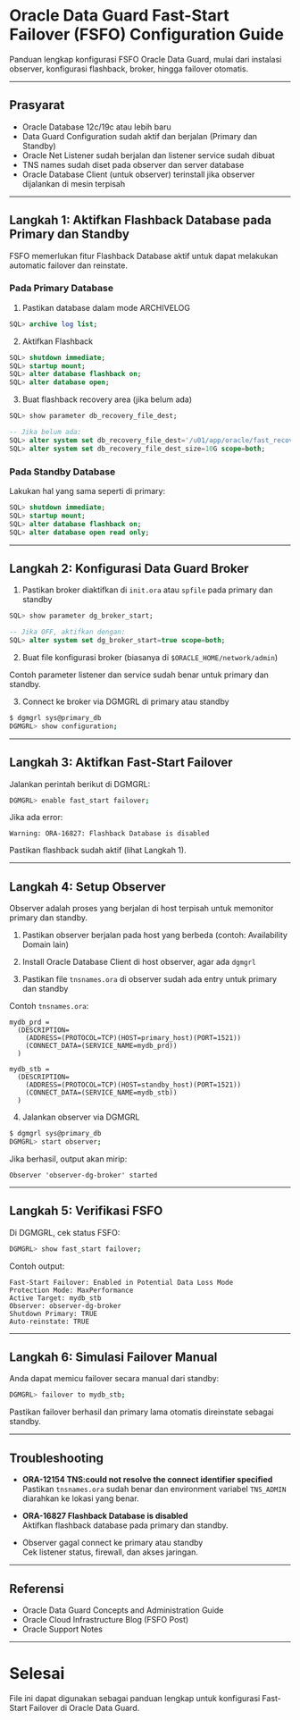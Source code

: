 # Oracle Data Guard Fast-Start Failover (FSFO) Configuration Guide

Panduan lengkap konfigurasi FSFO Oracle Data Guard, mulai dari instalasi observer, konfigurasi flashback, broker, hingga failover otomatis.

---

## Prasyarat

- Oracle Database 12c/19c atau lebih baru
- Data Guard Configuration sudah aktif dan berjalan (Primary dan Standby)
- Oracle Net Listener sudah berjalan dan listener service sudah dibuat
- TNS names sudah diset pada observer dan server database
- Oracle Database Client (untuk observer) terinstall jika observer dijalankan di mesin terpisah

---

## Langkah 1: Aktifkan Flashback Database pada Primary dan Standby

FSFO memerlukan fitur Flashback Database aktif untuk dapat melakukan automatic failover dan reinstate.

### Pada Primary Database

1. Pastikan database dalam mode ARCHIVELOG

```sql
SQL> archive log list;
```

2. Aktifkan Flashback

```sql
SQL> shutdown immediate;
SQL> startup mount;
SQL> alter database flashback on;
SQL> alter database open;
```

3. Buat flashback recovery area (jika belum ada)

```sql
SQL> show parameter db_recovery_file_dest;

-- Jika belum ada:
SQL> alter system set db_recovery_file_dest='/u01/app/oracle/fast_recovery_area' scope=both;
SQL> alter system set db_recovery_file_dest_size=10G scope=both;
```

### Pada Standby Database

Lakukan hal yang sama seperti di primary:

```sql
SQL> shutdown immediate;
SQL> startup mount;
SQL> alter database flashback on;
SQL> alter database open read only;
```

---

## Langkah 2: Konfigurasi Data Guard Broker

1. Pastikan broker diaktifkan di `init.ora` atau `spfile` pada primary dan standby

```sql
SQL> show parameter dg_broker_start;

-- Jika OFF, aktifkan dengan:
SQL> alter system set dg_broker_start=true scope=both;
```

2. Buat file konfigurasi broker (biasanya di `$ORACLE_HOME/network/admin`)

Contoh parameter listener dan service sudah benar untuk primary dan standby.

3. Connect ke broker via DGMGRL di primary atau standby

```bash
$ dgmgrl sys@primary_db
DGMGRL> show configuration;
```

---

## Langkah 3: Aktifkan Fast-Start Failover

Jalankan perintah berikut di DGMGRL:

```bash
DGMGRL> enable fast_start failover;
```

Jika ada error:

```
Warning: ORA-16827: Flashback Database is disabled
```

Pastikan flashback sudah aktif (lihat Langkah 1).

---

## Langkah 4: Setup Observer

Observer adalah proses yang berjalan di host terpisah untuk memonitor primary dan standby.

1. Pastikan observer berjalan pada host yang berbeda (contoh: Availability Domain lain)

2. Install Oracle Database Client di host observer, agar ada `dgmgrl`

3. Pastikan file `tnsnames.ora` di observer sudah ada entry untuk primary dan standby

Contoh `tnsnames.ora`:

```
mydb_prd =
  (DESCRIPTION=
    (ADDRESS=(PROTOCOL=TCP)(HOST=primary_host)(PORT=1521))
    (CONNECT_DATA=(SERVICE_NAME=mydb_prd))
  )

mydb_stb =
  (DESCRIPTION=
    (ADDRESS=(PROTOCOL=TCP)(HOST=standby_host)(PORT=1521))
    (CONNECT_DATA=(SERVICE_NAME=mydb_stb))
  )
```

4. Jalankan observer via DGMGRL

```bash
$ dgmgrl sys@primary_db
DGMGRL> start observer;
```

Jika berhasil, output akan mirip:

```
Observer 'observer-dg-broker' started
```

---

## Langkah 5: Verifikasi FSFO

Di DGMGRL, cek status FSFO:

```bash
DGMGRL> show fast_start failover;
```

Contoh output:

```
Fast-Start Failover: Enabled in Potential Data Loss Mode
Protection Mode: MaxPerformance
Active Target: mydb_stb
Observer: observer-dg-broker
Shutdown Primary: TRUE
Auto-reinstate: TRUE
```

---

## Langkah 6: Simulasi Failover Manual

Anda dapat memicu failover secara manual dari standby:

```bash
DGMGRL> failover to mydb_stb;
```

Pastikan failover berhasil dan primary lama otomatis direinstate sebagai standby.

---

## Troubleshooting

- **ORA-12154 TNS:could not resolve the connect identifier specified**  
  Pastikan `tnsnames.ora` sudah benar dan environment variabel `TNS_ADMIN` diarahkan ke lokasi yang benar.

- **ORA-16827 Flashback Database is disabled**  
  Aktifkan flashback database pada primary dan standby.

- Observer gagal connect ke primary atau standby  
  Cek listener status, firewall, dan akses jaringan.

---

## Referensi

- Oracle Data Guard Concepts and Administration Guide  
- Oracle Cloud Infrastructure Blog (FSFO Post)  
- Oracle Support Notes

---

# Selesai

File ini dapat digunakan sebagai panduan lengkap untuk konfigurasi Fast-Start Failover di Oracle Data Guard.

